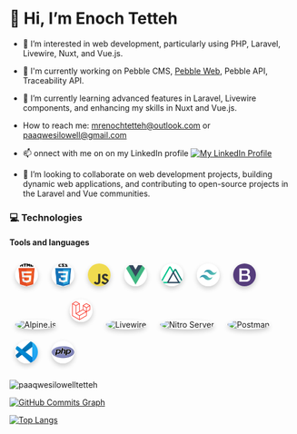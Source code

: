 # 👋 Hi, I’m Enoch Tetteh

- 👀 I’m interested in web development, particularly using PHP, Laravel, Livewire, Nuxt, and Vue.js.
  
- 🔭 I'm currently working on Pebble CMS, [Pebble Web](https://trypebble.com), Pebble API, Traceability API.
  
- 🌱 I’m currently learning advanced features in Laravel, Livewire components, and enhancing my skills in Nuxt and Vue.js.

- How to reach me: [mrenochtetteh@outlook.com](mrenochtetteh@outlook.com) or [paaqwesilowell@gmail.com](paaqwesilowell@gmail.com)

- 📫 onnect with me on on my LinkedIn profile <a href="https://www.linkedin.com/in/enoch-tetteh-b1b6371bb/"><img src="https://www.google.com/url?sa=i&url=http%3A%2F%2Ft0.gstatic.com%2Fimages%3Fq%3Dtbn%3AANd9GcRMCA3j2A8hfLl9p5UAU5nd9lvqLlNZvqoU4xOsZ192uH4IYS6X&psig=AOvVaw3VOLDEa05EqFvXxzlj60Xt&ust=1719898215324000&source=images&cd=vfe&opi=89978449&ved=0CBQQ3YkBahcKEwjwtMqkj4WHAxUAAAAAHQAAAAAQBA" alt="My LinkedIn Profile" width="15" height="15">
</a>

- 💞️ I’m looking to collaborate on web development projects, building dynamic web applications, and contributing to open-source projects in the Laravel and Vue communities.

### 💻 Technologies

#### Tools and languages
<p>
  <img src="https://raw.githubusercontent.com/github/explore/main/topics/html/html.png" alt="HTML" width="40" height="40" style="border-radius: 50%; box-shadow: 0 4px 8px rgba(0,0,0,0.2); margin: 10px;"/>
  <img src="https://raw.githubusercontent.com/github/explore/main/topics/css/css.png" alt="CSS" width="40" height="40" style="border-radius: 50%; box-shadow: 0 4px 8px rgba(0,0,0,0.2); margin: 10px;"/>
  <img src="https://raw.githubusercontent.com/github/explore/main/topics/javascript/javascript.png" alt="JavaScript" width="40" height="40" style="border-radius: 50%; box-shadow: 0 4px 8px rgba(0,0,0,0.2); margin: 10px;"/>
  <img src="https://raw.githubusercontent.com/github/explore/main/topics/vue/vue.png" alt="Vue.js" width="40" height="40" style="border-radius: 50%; box-shadow: 0 4px 8px rgba(0,0,0,0.2); margin: 10px;"/>
  <img src="https://raw.githubusercontent.com/github/explore/main/topics/nuxt/nuxt.png" alt="Nuxt.js" width="40" height="40" style="border-radius: 50%; box-shadow: 0 4px 8px rgba(0,0,0,0.2); margin: 10px;"/>
  <img src="https://raw.githubusercontent.com/github/explore/main/topics/tailwind/tailwind.png" alt="TailwindCSS" width="40" height="40" style="border-radius: 50%; box-shadow: 0 4px 8px rgba(0,0,0,0.2); margin: 10px;"/>
  <img src="https://raw.githubusercontent.com/github/explore/main/topics/bootstrap/bootstrap.png" alt="Bootstrap" width="40" height="40" style="border-radius: 50%; box-shadow: 0 4px 8px rgba(0,0,0,0.2); margin: 10px;"/>
  <img src="https://alpinejs.dev/alpine_long.svg" alt="Alpine.js" width="40" height="40" style="border-radius: 50%; box-shadow: 0 4px 8px rgba(0,0,0,0.2); margin: 10px;"/>
  <img src="https://raw.githubusercontent.com/github/explore/main/topics/laravel/laravel.png" alt="Laravel" width="40" height="40" style="border-radius: 50%; box-shadow: 0 4px 8px rgba(0,0,0,0.2); margin: 10px;"/>
  <img src="https://avatars.githubusercontent.com/u/51960834?s=48&v=4" alt="Livewire" width="40" height="40" style="border-radius: 50%; box-shadow: 0 4px 8px rgba(0,0,0,0.2); margin: 10px;"/>
  <img src="https://avatars.githubusercontent.com/u/80154025?s=48&v=4" alt="Nitro Server" width="40" height="40" style="border-radius: 50%; box-shadow: 0 4px 8px rgba(0,0,0,0.2); margin: 10px;"/>
  <img src="https://avatars.githubusercontent.com/u/10251060?s=48&v=4" alt="Postman" width="40" height="40" style="border-radius: 50%; box-shadow: 0 4px 8px rgba(0,0,0,0.2); margin: 10px;"/>
  <img src="https://raw.githubusercontent.com/github/explore/bbd48b997e8d0bef63f676eca4da5e1f76487b56/topics/visual-studio-code/visual-studio-code.png" alt="Visual Studio Code" width="40" height="40" style="border-radius: 50%; box-shadow: 0 4px 8px rgba(0,0,0,0.2); margin: 10px;"/>
  <img src="https://raw.githubusercontent.com/github/explore/main/topics/php/php.png" alt="PHP" width="40" height="40" style="border-radius: 50%; box-shadow: 0 4px 8px rgba(0,0,0,0.2); margin: 10px;"/>
</p>


<p><img align="center" src="https://github-readme-streak-stats.herokuapp.com/?user=paaqwesilowelltetteh&stroke=ffffff&background=1c1917&ring=04b4ac&fire=04b4ac&currStreakNum=ffffff&currStreakLabel=04b4ac&sideNums=ffffff&sideLabels=ffffff&dates=ffffff&hide_border=true" alt="paaqwesilowelltetteh" /></p>

<p><a href="http://www.github.com/paaqwesilowelltetteh"><img src="https://github-readme-activity-graph.vercel.app/graph?username=paaqwesilowelltetteh&bg_color=1c1917&color=ffffff&line=04b4ac&point=ffffff&area_color=1c1917&area=true&hide_border=true&custom_title=GitHub%20Commits%20Graph" alt="GitHub Commits Graph" /></a></p>

[![Top Langs](https://github-readme-stats.vercel.app/api/top-langs/?username=paaqwesilowelltetteh&size_weight=0.5&count_weight=0.5&layout=donut-vertical&bg_color=1c1917&text_color=ffffff&title_color=ffffff&hide_border=true)](https://github.com/paaqwesilowelltetteh)


    



<!---
paaqwesilowelltetteh/paaqwesilowelltetteh is a ✨ special ✨ repository because its `README.md` (this file) appears on your GitHub profile.
You can click the Preview link to take a look at your changes.
--->
